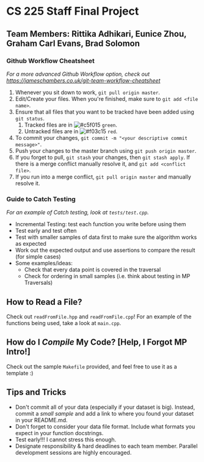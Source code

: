 # CS 225 Staff Final Project
## Team Members: Rittika Adhikari, Eunice Zhou, Graham Carl Evans, Brad Solomon

### Github Workflow Cheatsheet
*For a more advanced Github Workflow option, check out https://jameschambers.co.uk/git-team-workflow-cheatsheet*
1. Whenever you sit down to work, `git pull origin master`. 
2. Edit/Create your files. When you're finished, make sure to `git add <file name>`. 
3. Ensure that all files that you want to be tracked have been added using `git status`. 
    1. Tracked files are in ![#c5f015](https://via.placeholder.com/15/c5f015/000000?text=+) `green`. 
    2. Untracked files are in ![#f03c15](https://via.placeholder.com/15/f03c15/000000?text=+) `red`.
4. To commit your changes, `git commit -m "<your descriptive commit message>"`. 
5. Push your changes to the master branch using `git push origin master`. 
6. If you forget to pull, `git stash` your changes, then `git stash apply`. If there is a merge conflict manually resolve it, and `git add <conflict file>`.
7. If you run into a merge conflict, `git pull origin master` and manually resolve it.

### Guide to Catch Testing
*For an example of Catch testing, look at `tests/test.cpp`.*
* Incremental Testing: test each function you write before using them 
* Test early and test often
* Test with smaller samples of data first to make sure the algorithm works as expected
* Work out the expected output and use assertions to compare the result (for simple cases)
* Some examples/ideas:
    * Check that every data point is covered in the traversal
    * Check for ordering in small samples (i.e. think about testing in MP Traversals)

## How to Read a File?
Check out `readFromFile.hpp` and `readFromFile.cpp`! For an example of the functions being used, take a look at `main.cpp`.

## How do I _Compile_ My Code? [Help, I Forgot MP Intro!]
Check out the sample `Makefile` provided, and feel free to use it as a template :) 

## Tips and Tricks
* Don't commit all of your data (especially if your dataset is big). Instead, commit a _small sample_ and add a link to where you found your dataset in your README.md.
* Don't forget to consider your data file format. Include what formats you expect in your function docstrings.
* Test early!!! I cannot stress this enough.
* Designate responsibility & hard deadlines to each team member. Parallel development sessions are highly encouraged.
